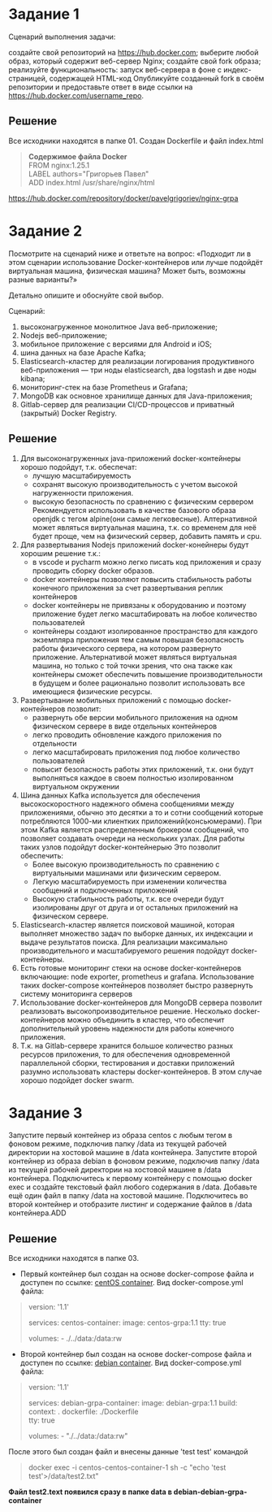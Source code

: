 # Задание 1
Сценарий выполнения задачи:

создайте свой репозиторий на https://hub.docker.com;
выберите любой образ, который содержит веб-сервер Nginx;
создайте свой fork образа;
реализуйте функциональность: запуск веб-сервера в фоне с индекс-страницей, содержащей HTML-код
Опубликуйте созданный fork в своём репозитории и предоставьте ответ в виде ссылки на https://hub.docker.com/username_repo.

## Решение
Все исходники находятся в папке 01.
Создан Dockerfile и файл index.html
> **Содержимое файла Docker** \
> FROM nginx:1.25.1 \
> LABEL authors="Григорьев Павел" \
> ADD index.html /usr/share/nginx/html 

https://hub.docker.com/repository/docker/pavelgrigoriev/nginx-grpa

# Задание 2

Посмотрите на сценарий ниже и ответьте на вопрос: «Подходит ли в этом сценарии использование Docker-контейнеров или лучше подойдёт виртуальная машина, физическая машина? Может быть, возможны разные варианты?»

Детально опишите и обоснуйте свой выбор.

Сценарий:

1. высоконагруженное монолитное Java веб-приложение;
2. Nodejs веб-приложение;
3. мобильное приложение c версиями для Android и iOS;
4. шина данных на базе Apache Kafka;
5. Elasticsearch-кластер для реализации логирования продуктивного веб-приложения — три ноды elasticsearch, два logstash и две ноды kibana;
6. мониторинг-стек на базе Prometheus и Grafana;
7. MongoDB как основное хранилище данных для Java-приложения;
8. Gitlab-сервер для реализации CI/CD-процессов и приватный (закрытый) Docker Registry.

## Решение

1. Для высоконагруженных java-приложений docker-контейнеры хорошо подойдут, т.к. обеспечат:
   - лучшую масштабируемость
   - сохранят высокую производительность с учетом высокой нагруженности приложения.
   - высокую безопасность по сравнению с физическим сервером
   Рекомендуется использовать в качестве базового образа openjdk с тегом alpine(они самые легковесные). 
   Алтернативной может являться виртуальная машина, т.к. со временем для неё будет проще, чем на физический сервер, добавить память и cpu.
2. Для развертывания Nodejs приложений docker-конейнеры будут хорошим решение т.к.: 
   - в vscode и pycharm  можно легко писать код приложения и сразу проводить сборку docker образов. 
   - docker контейнеры позволяют повысить стабильность работы конечного приложения за счет развертывания реплик контейнеров
   - docker контейнеры не привязаны к оборудованию и поэтому приложение будет легко масштабировать на любое количество пользователей
   - контейнеры создают изолированное пространство для каждого экземпляра приложения тем самым повышая безопасность работы физического сервера, на котором развернуто приложение.
  Альтернативой может являться виртуальная машина, но только с той точки зрения, что она также как контейнеры сможет обеспечить повышение производительности в будущем и более рационально позволит использовать все имеющиеся физические ресурсы.
3. Развертывание мобильных приложений с помощью docker-контейнеров позволит:
   - развернуть обе версии мобильного приложения на одном физическом сервере в виде отдельных контейнеров
   - легко проводить обновление каждого приложения по отдельности
   - легко масштабировать приложения под любое количество пользователей
   - повысит безопасность работы этих приложений, т.к. они будут выполняться каждое в своем полностью изолированном виртуальном окружении
4. Шина данных Kafka используется для обеспечения высокоскоростного надежного обмена сообщениями между приложениями, обычно это десятки а то и сотни сообщений которые потребляются 1000-ми клиентких приложений(консьюмерами). При этом Kafka является распределенным брокером сообщений, что позволяет создавать очереди на нескольких узлах. Для работы таких узлов подойдут docker-контейнерыю Это позволит обеспечить:
   - Более высокую производительность по сравнению с виртуальными машинами или физическим сервером.
   - Легкую масштабируемость при изменении количества сообщений и подключенных приложений
   - Высокую стабильность работы, т.к. все очереди будут изолированы друг от друга и от остальных приложений на физическом сервере.
5. Elasticsearch-кластер является поисковой машиной, которая выполняет множество задач по выборке данных, их индексации и выдаче результатов поиска. Для реализации максимально производительного и масштабируемого решения подойдут docker-контейнеры.
6. Есть готовые мониторинг стеки на основе docker-контейнеров включающие: node exporter, prometheus и grafana. Использование таких docker-compose контейнеров позволяет быстро развернуть систему мониторинга серверов
7. Использование docker-контейнеров для MongoDB сервера позволит реализовать высокопроизводительное решение. Несколько docker-контейнеров можно объединить в кластер, что обеспечит дополнительный уровень надежности для работы конечного приложения.
8. Т.к. на Gitlab-сервере хранится большое количество разных ресурсов приложения, то для обеспечения одновременной параллельной сборки, тестирования и доставки приложений разумно использовать кластеры docker-контейнеров. В этом случае хорошо подойдет docker swarm.

# Задание 3

Запустите первый контейнер из образа centos c любым тегом в фоновом режиме, подключив папку /data из текущей рабочей директории на хостовой машине в /data контейнера.
Запустите второй контейнер из образа debian в фоновом режиме, подключив папку /data из текущей рабочей директории на хостовой машине в /data контейнера.
Подключитесь к первому контейнеру с помощью docker exec и создайте текстовый файл любого содержания в /data.
Добавьте ещё один файл в папку /data на хостовой машине.
Подключитесь во второй контейнер и отобразите листинг и содержание файлов в /data контейнера.ADD

## Решение
Все исходники находятся в папке 03.
- Первый контейнер был создан на основе docker-compose файла и доступен по ссылке: [centOS container](https://hub.docker.com/repository/docker/pavelgrigoriev/centos-grpa). Вид docker-compose.yml файла:
> version: '1.1'
>
> services:
>  centos-container:
>    image: centos-grpa:1.1
>    tty: true
>    
>    volumes:
>      - ./../data:/data:rw
> 
- Второй контейнер был создан на основе docker-compose файла и доступен по ссылке: [debian container](https://hub.docker.com/repository/docker/pavelgrigoriev/debian-grpa). Вид docker-compose.yml файла:
> version: '1.1'
> 
> services:
>  debian-grpa-container: 
>    image: debian-grpa:1.1
>    build:
>      context: .
>      dockerfile: ./Dockerfile    
>    tty: true
>    
>    volumes:
>      - "./../data:/data:rw"

После этого был создан файл и внесены данные 'test test' командой
> docker exec -i centos-centos-container-1 sh -c "echo 'test test'>/data/test2.txt"

**Файл test2.text появился сразу в папке data в debian-debian-grpa-container**



